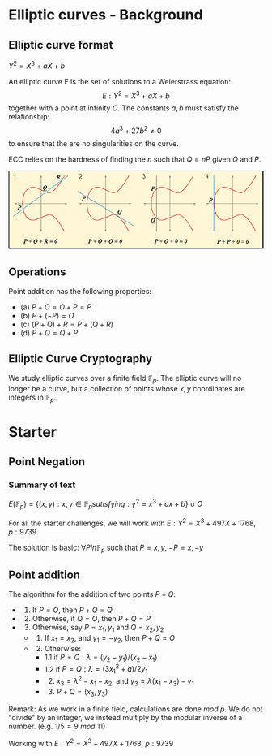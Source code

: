 # Elliptic curves - Background

## Elliptic curve format
$Y^2 = X^3 + a X + b$

An elliptic curve E is the set of solutions to a Weierstrass equation:
$$E: Y^2 = X^3 + a X + b$$
together with a point at infinity $O$. The constants $a,b$ must satisfy the relationship:
$$4a^3 + 27 b^2 \neq 0$$
to ensure that the are no singularities on the curve.

ECC relies on the hardness of finding the $n$ such that $Q = nP$ given $Q$ and $P$.

![Elliptic Curves Point operations](images/point-operations.PNG)

## Operations
Point addition has the following properties:
- (a) $P + O = O + P = P$
- (b) $P + (−P) = O$
- (c) $(P + Q) + R = P + (Q + R)$
- (d) $P + Q = Q + P$


## Elliptic Curve Cryptography
We study elliptic curves over a finite field $\mathbb{F}_p$. The elliptic curve will no longer be a curve, but a collection of points whose $x,y$ coordinates are integers in $\mathbb{F}_p$.


# Starter
## Point Negation
### Summary of text
$E(\mathbb{F}_p) = \{(x,y) : x,y \in \mathbb{F}_p satisfying: y^2 = x^3 + a x + b\} \cup O$

For all the starter challenges, we will work with $E: Y^2 = X^3 + 497 X + 1768, p: 9739$

The solution is basic: $\forall P in \mathbb{F}_p$ such that $P={x,y}$, $-P={x,-y}$


## Point addition

The algorithm for the addition of two points $P+Q$:
- 1. If $P=O$, then $P+Q=Q$
- 2. Otherwise, if $Q=O$, then $P+Q=P$
- 3. Otherwise, say $P={x_1,y_1}$ and $Q={x_2,y_2}$
  - 1. If $x_1=x_2$, and $y_1=-y_2$, then $P+Q=O$
  - 2. Otherwise:
    - 1.1 if $P \neq Q: \lambda = (y_2 - y_1)/(x_2 - x_1)$
    - 1.2 if $P = Q: \lambda = (3x_1^2 + a) / 2y_1$
    - 2. $x_3 = \lambda^2 - x_1 - x_2$, and $y_3 = \lambda (x_1-x_3) - y_1$
    - 3. $P+Q = (x_3, y_3)$

Remark: As we work in a finite field, calculations are done $mod\ p$. We do not "divide" by an integer, we instead multiply by the modular inverse of a number. (e.g. $1/5 = 9\ mod\ 11$)

Working with $E: Y^2 = X^3 + 497 X + 1768,\ p: 9739$





